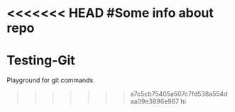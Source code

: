 <<<<<<< HEAD
#Some info about repo
=======
# Testing-Git
Playground for git commands
>>>>>>> a7c5cb75405a507c7fd538a554daa09e3896e967
hi